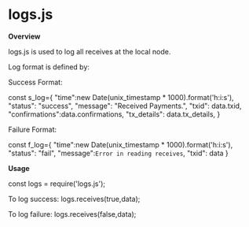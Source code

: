 # logs.js

**Overview**

logs.js is used to log all receives at the local node. 

Log format is defined by:

Success Format:

 const s_log={
   "time":new Date(unix_timestamp * 1000).format('h:i:s'),
   "status": "success",
   "message": "Received Payments.",
   "txid": data.txid,
   "confirmations":data.confirmations,
   "tx_details": data.tx_details,
  }

Failure Format: 

const f_log={
   "time":new Date(unix_timestamp * 1000).format('h:i:s'),
   "status": "fail",
   "message":`Error in reading receives`,
   "txid": data
  }
  
**Usage**

const logs = require('logs.js');

To log success:
logs.receives(true,data);

To log failure:
logs.receives(false,data);



